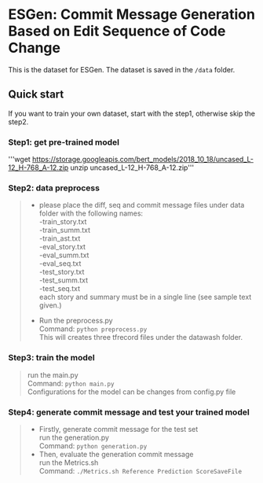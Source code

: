 # ESGen: Commit Message Generation Based on Edit Sequence of Code Change

This is the dataset for ESGen. The dataset is saved in the ```/data``` folder.

## Quick start
If you want to train your own dataset, start with the step1, otherwise skip the step2.

### Step1: get pre-trained model

'''wget https://storage.googleapis.com/bert_models/2018_10_18/uncased_L-12_H-768_A-12.zip 
unzip uncased_L-12_H-768_A-12.zip'''

### Step2: data preprocess
> + please place the diff, seq and commit message files under data folder with the following names:<br>
>-train_story.txt <br>
>-train_summ.txt <br>
-train_ast.txt <br>
-eval_story.txt <br>
-eval_summ.txt <br>
-eval_seq.txt <br>
-test_story.txt <br>
-test_summ.txt <br>
-test_seq.txt <br>
> each story and summary must be in a single line (see sample text given.)
>
> + Run the preprocess.py <br>
Command: ```python preprocess.py```<br>
This will creates three tfrecord files under the datawash folder.

### Step3: train the model
> run the main.py <br>
Command: ```python main.py``` <br>
Configurations for the model can be changes from config.py file

### Step4: generate commit message and test your trained model
> + Firstly, generate commit message for the test set <br>
> run the generation.py <br>
> Command: ```python generation.py```
> + Then, evaluate the generation commit message<br>
> run the Metrics.sh <br>
> Command: ```./Metrics.sh Reference Prediction ScoreSaveFile```

